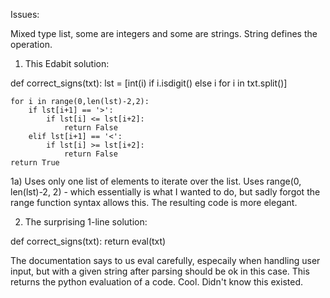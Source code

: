 Issues:

Mixed type list, some are integers and some are strings.
String defines the operation.

1. This Edabit solution:

def correct_signs(txt):
	lst = [int(i) if i.isdigit() else i for i in txt.split()]
	
	for i in range(0,len(lst)-2,2):
		if lst[i+1] == '>':
			if lst[i] <= lst[i+2]:
				return False
		elif lst[i+1] == '<':
			if lst[i] >= lst[i+2]:
				return False
	return True

1a) Uses only one list of elements to iterate over the list.
    Uses range(0, len(lst)-2, 2) - which essentially is what I wanted to do,
    but sadly forgot the range function syntax allows this.
	The resulting code is more elegant.

2. The surprising 1-line solution:

def correct_signs(txt):
	return eval(txt)

The documentation says to us eval carefully, especaily when handling user input,
but with a given string after parsing should be ok in this case.
This returns the python evaluation of a code. Cool. Didn't know this existed.
